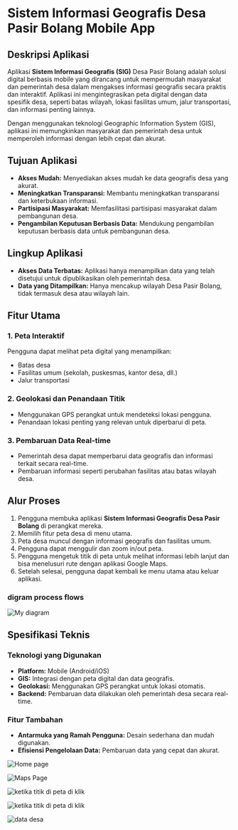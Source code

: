 # Sistem Informasi Geografis Desa Pasir Bolang Mobile App

## Deskripsi Aplikasi

Aplikasi **Sistem Informasi Geografis (SIG)** Desa Pasir Bolang adalah solusi digital berbasis mobile yang dirancang untuk mempermudah masyarakat dan pemerintah desa dalam mengakses informasi geografis secara praktis dan interaktif. Aplikasi ini mengintegrasikan peta digital dengan data spesifik desa, seperti batas wilayah, lokasi fasilitas umum, jalur transportasi, dan informasi penting lainnya.

Dengan menggunakan teknologi Geographic Information System (GIS), aplikasi ini memungkinkan masyarakat dan pemerintah desa untuk memperoleh informasi dengan lebih cepat dan akurat.

## Tujuan Aplikasi

- **Akses Mudah:** Menyediakan akses mudah ke data geografis desa yang akurat.
- **Meningkatkan Transparansi:** Membantu meningkatkan transparansi dan keterbukaan informasi.
- **Partisipasi Masyarakat:** Memfasilitasi partisipasi masyarakat dalam pembangunan desa.
- **Pengambilan Keputusan Berbasis Data:** Mendukung pengambilan keputusan berbasis data untuk pembangunan desa.

## Lingkup Aplikasi

- **Akses Data Terbatas:** Aplikasi hanya menampilkan data yang telah disetujui untuk dipublikasikan oleh pemerintah desa.
- **Data yang Ditampilkan:** Hanya mencakup wilayah Desa Pasir Bolang, tidak termasuk desa atau wilayah lain.

## Fitur Utama

### 1. Peta Interaktif

Pengguna dapat melihat peta digital yang menampilkan:

- Batas desa
- Fasilitas umum (sekolah, puskesmas, kantor desa, dll.)
- Jalur transportasi

### 2. Geolokasi dan Penandaan Titik

- Menggunakan GPS perangkat untuk mendeteksi lokasi pengguna.
- Penandaan lokasi penting yang relevan untuk diperbarui di peta.

### 3. Pembaruan Data Real-time

- Pemerintah desa dapat memperbarui data geografis dan informasi terkait secara real-time.
- Pembaruan informasi seperti perubahan fasilitas atau batas wilayah desa.

## Alur Proses

1. Pengguna membuka aplikasi **Sistem Informasi Geografis Desa Pasir Bolang** di perangkat mereka.
2. Memilih fitur peta desa di menu utama.
3. Peta desa muncul dengan informasi geografis dan fasilitas umum.
4. Pengguna dapat menggulir dan zoom in/out peta.
5. Pengguna mengetuk titik di peta untuk melihat informasi lebih lanjut dan bisa menelusuri rute dengan aplikasi Google Maps.
6. Setelah selesai, pengguna dapat kembali ke menu utama atau keluar aplikasi.

### digram process flows

![My diagram](assets/images/diagram.png)

## Spesifikasi Teknis

### Teknologi yang Digunakan

- **Platform:** Mobile (Android/iOS)
- **GIS:** Integrasi dengan peta digital dan data geografis.
- **Geolokasi:** Menggunakan GPS perangkat untuk lokasi otomatis.
- **Backend:** Pembaruan data dilakukan oleh pemerintah desa secara real-time.

### Fitur Tambahan

- **Antarmuka yang Ramah Pengguna:** Desain sederhana dan mudah digunakan.
- **Efisiensi Pengelolaan Data:** Pembaruan data yang cepat dan akurat.


![Home page](image.png)

![Maps Page](image-1.png)

![ketika titik di peta di klik](image-2.png)

![ketika titik di peta di klik](image-3.png)

![data desa](image-4.png)
